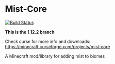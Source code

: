 # Mist-Core
[![Build Status](http://ci.henrikstabell.com/job/Mist%20Core-1.12/badge/icon)](http://ci.henrikstabell.com/job/Mist%20Core-1.12/)

**This is the 1.12.2 branch**

Check curse for more info and downloads: https://minecraft.curseforge.com/projects/mist-core

A Minecraft mod/library for adding mist to biomes
